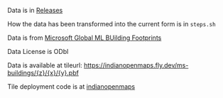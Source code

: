 Data is in [Releases](https://github.com/ramSeraph/ms_buildings_india/releases/tag/MSBI)

How the data has been transformed into the current form is in `steps.sh` 

Data is from [Microsoft Global ML BUilding Footprints](https://github.com/microsoft/GlobalMLBuildingFootprints)

Data License is ODbl

Data is available at tileurl: https://indianopenmaps.fly.dev/ms-buildings/{z}/{x}/{y}.pbf

Tile deployment code is at [indianopenmaps](https://github.com/ramSeraph/indianopenmaps)
